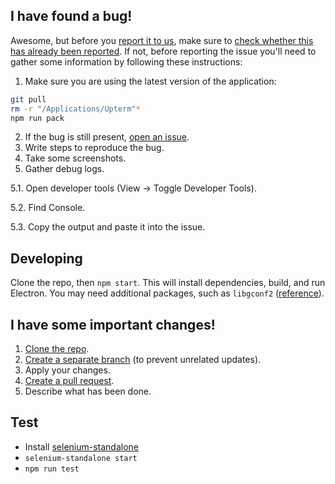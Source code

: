 I have found a bug!
-------------------

Awesome, but before you [report it to us](issues/new), make sure to [check whether this has already been reported](issues?q=is%3Aissue).
If not, before reporting the issue you'll need to gather some information by following these instructions:

1. Make sure you are using the latest version of the application:

  ```bash
  git pull
  rm -r "/Applications/Upterm"*
  npm run pack
  ```
2. If the bug is still present, [open an issue](issues/new).
3. Write steps to reproduce the bug.
4. Take some screenshots.
5. Gather debug logs.

 5.1. Open developer tools (View -> Toggle Developer Tools).

 5.2. Find Console.

 5.3. Copy the output and paste it into the issue.

Developing
----------

Clone the repo, then `npm start`. This will install dependencies, build,
and run Electron. You may need additional packages, such as `libgconf2`
([reference](https://github.com/railsware/upterm/issues/1320)).

I have some important changes!
------------------------------

1. [Clone the repo](https://help.github.com/articles/importing-a-git-repository-using-the-command-line/).
2. [Create a separate branch](https://github.com/Kunena/Kunena-Forum/wiki/Create-a-new-branch-with-git-and-manage-branches) (to prevent unrelated updates).
3. Apply your changes.
4. [Create a pull request](https://help.github.com/articles/creating-a-pull-request/).
5. Describe what has been done.

Test
----

* Install [selenium-standalone](https://github.com/vvo/selenium-standalone)
* `selenium-standalone start`
* `npm run test`
